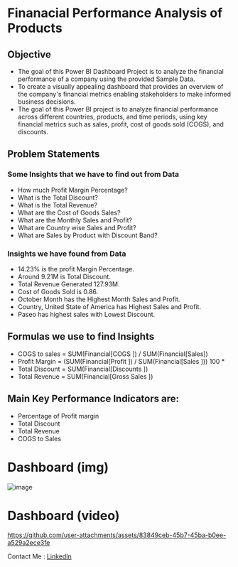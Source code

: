 # Finanacial Performance Analysis of Products

## Objective

- The goal of this Power BI Dashboard Project is to analyze the financial performance of a company using the provided Sample Data.
- To create a visually appealing dashboard that provides an overview of the company's financial metrics enabling stakeholders to make informed business decisions. 
- The goal of this Power BI project is to analyze financial performance across different countries, products, and time periods, using key financial metrics such as sales, profit, cost of goods sold (COGS), and discounts.

## Problem Statements
### Some Insights that we have to find out from Data 
- How much Profit Margin Percentage? 
- What is the Total Discount? 
- What is the Total Revenue? 
- What are the Cost of Goods Sales? 
- What are the Monthly Sales and Profit? 
- What are Country wise Sales and Profit? 
- What are Sales by Product with Discount Band?

### Insights we have found from Data 
- 14.23% is the profit Margin Percentage. 
- Around 9.21M is Total Discount. 
- Total Revenue Generated 127.93M. 
- Cost of Goods Sold is 0.86. 
- October Month has the Highest Month Sales and Profit. 
- Country, United State of America has Highest Sales and Profit. 
- Paseo has highest sales with Lowest Discount.

## Formulas we use to find Insights 
- COGS to sales = SUM(Financial[COGS ]) / SUM(Financial[Sales]) 
- Profit Margin = (SUM(Financial[Profit ]) / SUM(Financial[Sales ])) 100 * 
- Total Discount = SUM(Financial[Discounts ]) 
- Total Revenue = SUM(Financial[Gross Sales ]) 

## Main Key Performance Indicators are:
- Percentage of Profit margin
- Total Discount
- Total Revenue
- COGS to Sales

# Dashboard (img)

![image](https://github.com/user-attachments/assets/2d34e2dd-3e44-475e-97af-50f7ccbf43a2)

# Dashboard (video)

https://github.com/user-attachments/assets/83849ceb-45b7-45ba-b0ee-a529a2ece3fe


Contact Me : [LinkedIn](www.linkedin.com/in/mdsadiqueofficial/)


